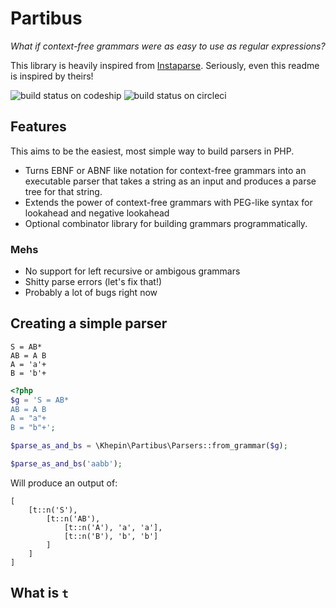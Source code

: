 # Partibus

*What if context-free grammars were as easy to use as regular expressions?*

This library is heavily inspired from [Instaparse](https://github.com/Engelberg/instaparse). Seriously, even this readme is inspired by theirs!

![build status on codeship](https://codeship.com/projects/40ae6ea0-cef1-0133-68e5-5ed74b30bb55/status?branch=master)
![build status on circleci](https://circleci.com/gh/khepin/partibus.svg?style=shield)

## Features

This aims to be the easiest, most simple way to build parsers in PHP.

- Turns EBNF or ABNF like notation for context-free grammars into an executable parser that takes a string as an input and produces a parse tree for that string.
- Extends the power of context-free grammars with PEG-like syntax for lookahead and negative lookahead
- Optional combinator library for building grammars programmatically.

### Mehs

- No support for left recursive or ambigous grammars
- Shitty parse errors (let's fix that!)
- Probably a lot of bugs right now

## Creating a simple parser

```
S = AB*
AB = A B
A = 'a'+
B = 'b'+
```

```php
<?php
$g = 'S = AB*
AB = A B
A = "a"+
B = "b"+';

$parse_as_and_bs = \Khepin\Partibus\Parsers::from_grammar($g);

$parse_as_and_bs('aabb');
```

Will produce an output of:

```
[
    [t::n('S'),
        [t::n('AB'),
            [t::n('A'), 'a', 'a'],
            [t::n('B'), 'b', 'b']
        ]
    ]
]
```

## What is `t`


